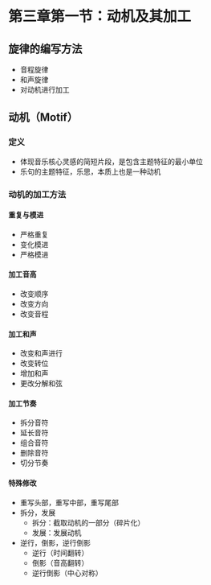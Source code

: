 # 第三章第一节：动机及其加工

## 旋律的编写方法

- 音程旋律
- 和声旋律
- 对动机进行加工

## 动机（Motif）

### 定义

- 体现音乐核心灵感的简短片段，是包含主题特征的最小单位
- 乐句的主题特征，乐思，本质上也是一种动机

### 动机的加工方法

#### 重复与模进

- 严格重复
- 变化模进
- 严格模进

#### 加工音高

- 改变顺序
- 改变方向
- 改变音程

#### 加工和声

- 改变和声进行
- 改变转位
- 增加和声
- 更改分解和弦

#### 加工节奏

- 拆分音符
- 延长音符
- 组合音符
- 删除音符
- 切分节奏

#### 特殊修改

- 重写头部，重写中部，重写尾部
- 拆分，发展
    - 拆分：截取动机的一部分（碎片化）
    - 发展：发展动机
- 逆行，倒影，逆行倒影
    - 逆行（时间翻转）
    - 倒影（音高翻转）
    - 逆行倒影（中心对称）